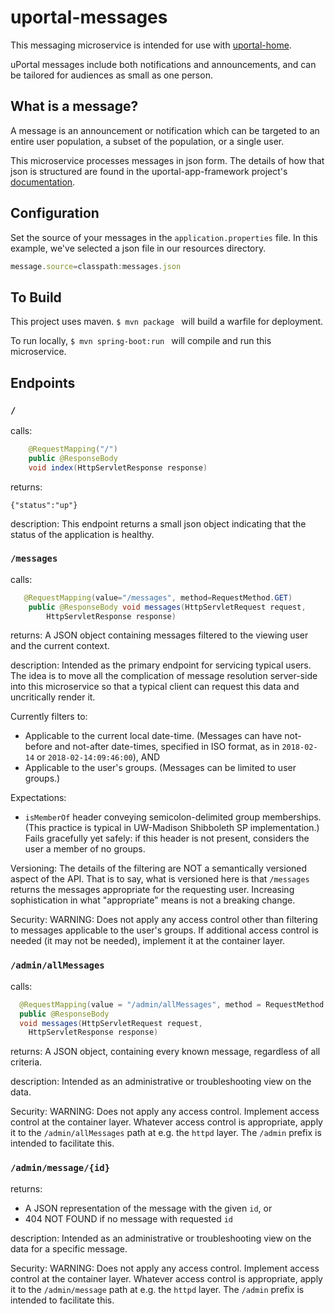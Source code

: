 # uportal-messages

This messaging microservice is intended for use with [uportal-home](https://github.com/uPortal-Project/uportal-home).

uPortal messages include both notifications and announcements, and can be tailored for audiences as small as one person. 

## What is a message?

A message is an announcement or notification which can be targeted to an entire user population, a subset of the population, or a single user. 

This microservice processes messages in json form. The details of how that json is structured are found in the uportal-app-framework project's [documentation](https://github.com/uPortal-Project/uportal-app-framework/blob/master/docs/messaging-implementation.md). 

## Configuration

Set the source of your messages in the ``application.properties`` file. In this example, we've selected a json file in our resources directory. 
``` javascript
message.source=classpath:messages.json
```

## To Build

This project uses maven. ```$ mvn package ``` will build a warfile for deployment. 

To run locally, ```$ mvn spring-boot:run ``` will compile and run this microservice. 

## Endpoints



### `/`

calls:
```java 
    @RequestMapping("/")
    public @ResponseBody
    void index(HttpServletResponse response)   
```
returns:

```
{"status":"up"}
```
description:
This endpoint returns a small json object indicating that the status of the application is healthy. 

### `/messages`

calls:
``` java
   @RequestMapping(value="/messages", method=RequestMethod.GET)
    public @ResponseBody void messages(HttpServletRequest request,
        HttpServletResponse response) 
```
returns:
A JSON object containing messages filtered to the viewing user and the current context.

description:
Intended as the primary endpoint for servicing typical users. The idea is to move all the complication of message 
resolution server-side into this microservice so that a typical client can request this data and uncritically render it.

Currently filters to:

+ Applicable to the current local date-time. (Messages can have not-before and not-after date-times,
specified in ISO format, as in `2018-02-14` or `2018-02-14:09:46:00`), AND
+ Applicable to the user's groups. (Messages can be limited to user groups.)

Expectations:

+ `isMemberOf` header conveying semicolon-delimited group memberships. (This practice is typical in UW-Madison 
Shibboleth SP implementation.) Fails gracefully yet safely: if this header is not present, considers the user a member 
of no groups.

Versioning:
The details of the filtering are NOT a semantically versioned aspect of the API. That is to say, what is versioned
here is that `/messages` returns the messages appropriate for the requesting user. Increasing sophistication in what 
"appropriate" means is not a breaking change.

Security:
WARNING: Does not apply any access control other than filtering to messages applicable to the user's groups. If 
additional access control is needed (it may not be needed), implement it at the container layer. 

### `/admin/allMessages`
calls:
``` java
  @RequestMapping(value = "/admin/allMessages", method = RequestMethod.GET)
  public @ResponseBody
  void messages(HttpServletRequest request,
    HttpServletResponse response)
```

returns:
A JSON object, containing every known message, regardless of all criteria. 

description:
Intended as an administrative or troubleshooting view on the data.

Security:
WARNING: Does not apply any access control. Implement access control at the container layer. Whatever access control
is appropriate, apply it to the `/admin/allMessages` path at e.g. the `httpd` layer. The `/admin` prefix is intended to facilitate this.

### `/admin/message/{id}`

returns:

+ A JSON representation of the message with the given `id`, or
+ 404 NOT FOUND if no message with requested `id`

description:
Intended as an administrative or troubleshooting view on the data for a specific message.

Security:
WARNING: Does not apply any access control. Implement access control at the container layer. 
Whatever access control is appropriate, apply it to the `/admin/message` path at e.g. the `httpd` 
layer. The `/admin` prefix is intended to facilitate this.

